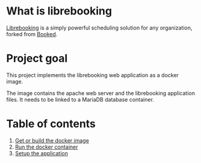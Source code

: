 # What is librebooking
[Librebooking](https://github.com/librebooking/app) is a simply powerful scheduling solution for any organization, forked from [Booked](https://www.bookedscheduler.com/).

# Project goal
This project implements the librebooking web application as a docker image.

The image contains the apache web server and the librebooking application files. It needs to be linked to a MariaDB database container.

# Table of contents
1. [Get or build the docker image](BUILD.md)
1. [Run the docker container](RUN.md)
1. [Setup the application](SETUP.md)
